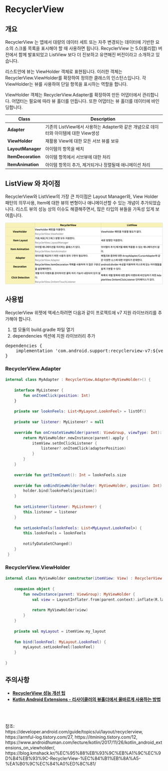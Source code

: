 # RecyclerView

## 개요

RecyclerView 는 앱에서 대량의 데이터 세트 또는 자주 변경되는 데이터에 기반한 요소의 스크롤 목록을 표시해야 할 때 사용하면 됩니다.
RecyclerView 는 5.0(롤리팝) 버전에서 함께 발표되었고 ListView 보다 더 진보하고 유연해진 버전이라고 소개하고 있습니다.

리스트안에 뷰는 ViewHolder 객체로 표현됩니다. 이러한 객체는 RecyclerView.ViewHolder를 확장하여 정의한 클래스의 인스턴스입니다. 각 ViewHolder는 뷰를 사용하여 단일 항목을 표시하는 역할을 합니다.

ViewHolder 객체는 RecyclerView.Adapter를 확장하여 만든 어댑터에서 관리합니다. 어댑터는 필요에 따라 뷰 홀더를 만듭니다. 또한 어댑터는 뷰 홀더를 데이터에 바인딩합니다.

| Class              | Description   |
| ------------------ |---------------|
| **Adapter**        | 기존의 ListView에서 사용하는 Adapter와 같은 개념으로 데이터와 아이템에 대한 View생성 |
| **ViewHolder**     | 재활용 View에 대한 모든 서브 뷰를 보유 |
| **LayoutManager**  | 아이템의 항목을 배치 |
| **ItemDecoration** | 아이템 항목에서 서브뷰에 대한 처리 |
| **ItemAnimation**  | 아이템 항목이 추가, 제거되거나 정렬될때 애니메이션 처리 |

## ListView 와 차이점

RecyclerView와 ListView의 가장 큰 차이점은 Layout Manager와, View Holder 패턴의 의무사용, Item에 대한 뷰의 변형이나 애니메이션할 수 있는 개념이 추가되었습니다. 리스트 뷰의 성능 상의 이슈도 해결해주면서, 많은 타입의 뷰들을 가독성 있게 보여줍니다.

<p align="center"><img src="https://github.com/Knowre-Dev/AndroidDevCurriculum/blob/master/Android/ViewComponent/View/AdapterViews/RecyclerView/recyclerView_listView.png?raw=true"></p>

## 사용법
RecyclerView 위젯에 액세스하려면 다음과 같이 프로젝트에 v7 지원 라이브러리를 추가해야 합니다.

1. 앱 모듈의 build.gradle 파일 열기
2. dependencies 섹션에 지원 라이브러리 추가
<pre>
dependencies {
    implementation 'com.android.support:recyclerview-v7:${version}'
}
</pre>

### RecyclerView.Adapter

``` kotlin
internal class MyAdapter : RecyclerView.Adapter<MyViewHolder>() {

    interface MyListener {
        fun onItemClick(position: Int)
    }

    private var looknFeels: List<MyLayout.LooknFeel> = listOf()

    private var listener: MyListener? = null

    override fun onCreateViewHolder(parent: ViewGroup, viewType: Int): MyViewHolder {
        return MyViewHolder.newInstance(parent).apply {
            itemView.setOnClickListener {
                listener?.onItemClick(adapterPosition)
            }
        }
    }

    override fun getItemCount(): Int = looknFeels.size

    override fun onBindViewHolder(holder: MyViewHolder, position: Int) {
        holder.bind(looknFeels[position])
    }

    fun setListener(listener: MyListener) {
        this.listener = listener
    }

    fun setLooknFeels(looknFeels: List<MyLayout.LooknFeel>) {
        this.looknFeels = looknFeels

        notifyDataSetChanged()
    }
 }
```
    

### RecyclerView.ViewHolder

``` kotlin
internal class MyViewHolder constructor(itemView: View) : RecyclerView.ViewHolder(itemView) {

    companion object {
        fun newInstance(parent: ViewGroup): MyViewHolder {
            val view = LayoutInflater.from(parent.context).inflate(R.layout.view_holder_my_layout, parent, false)

            return MyViewHolder(view)
        }
    }

    private val myLayout = itemView.my_layout

    fun bind(looknFeel: MyLayout.LooknFeel) {
        myLayout.setLooknFeel(looknFeel)
    }

}
```

## 주의사항
- [**RecyclerView 성능 개선 팁**](https://blog.kmshack.kr/%EC%95%88%EB%93%9C%EB%A1%9C%EC%9D%B4%EB%93%9C-RecyclerView-%EC%84%B1%EB%8A%A5-%EA%B0%9C%EC%84%A0%ED%8C%81/)
- [**Kotlin Android Extensions - 리사이클러의 뷰홀더에서 올바르게 사용하는 방법**](https://www.androidhuman.com/lecture/kotlin/2017/11/26/kotlin_android_extensions_on_viewholder/)

<br/>
<br/>
<br/>
참조:<br/>
https://developer.android.com/guide/topics/ui/layout/recyclerview,
https://armful-log.tistory.com/27,
https://itmining.tistory.com/12,
https://www.androidhuman.com/lecture/kotlin/2017/11/26/kotlin_android_extensions_on_viewholder/,
https://blog.kmshack.kr/%EC%95%88%EB%93%9C%EB%A1%9C%EC%9D%B4%EB%93%9C-RecyclerView-%EC%84%B1%EB%8A%A5-%EA%B0%9C%EC%84%A0%ED%8C%81/
